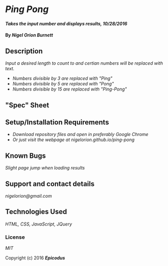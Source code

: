# _Ping Pong_

#### _Takes the input number and displays results, 10/28/2016_

#### By _**Nigel Orion Burnett**_

## Description

_Input a desired length to count to and certian numbers will be replaced with text._
  * _Numbers divisible by 3 are replaced with "Ping"_
  * _Numbers divisible by 5 are replaced with "Pong"_
  * _Numbers divisible by 15 are replaced with "Ping-Pong"_


## "Spec" Sheet


## Setup/Installation Requirements

* _Download repository files and open in preferably Google Chrome_
* _Or just visit the webpage at nigelorion.github.io/ping-pong_


## Known Bugs

_Slight page jump when loading results_

## Support and contact details

_nigelorion@gmail.com_

## Technologies Used

_HTML, CSS, JavaScript, JQuery_

### License

*MIT*

Copyright (c) 2016 **_Epicodus_**
